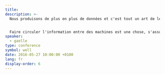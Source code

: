 ```yaml
---
title:
description: >-
  Nous produisons de plus en plus de données et c'est tout un art de les faire parler. Plutôt que de se réfugier derrière des termes marketing insignifiants comme _big data_, Gaëlle préfère parler de _cute data_.


  Faire circuler l'information entre des machines est une chose, s'assurer de communiquer entre individus afin de construire une histoire à partir deS données en est une autre.
speaker:
  - gaelle
type: conference
symbol: well
date: 2016-05-27 10:00:00 +0100
lang: fr
display-order: 6
---
```

